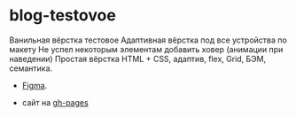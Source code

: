 # blog-testovoe
Ванильная вёрстка тестовое
Адаптивная вёрстка под все устройства по макету
Не успел некоторым элементам добавить ховер (анимации при наведении)
Простая вёрстка HTML + CSS, адаптив, flex, Grid, БЭМ, семантика.

* [Figma](https://www.figma.com/design/l47WOfIQYGb8xlLGubVx5E/Марафон-верстки-№3.-Блог-на-WordPress?node-id=0-1&node-type=canvas&t=DZ88QAlcLslKRJZE-0).

* сайт на [gh-pages](https://romananurov.github.io/blog-testovoe/)
